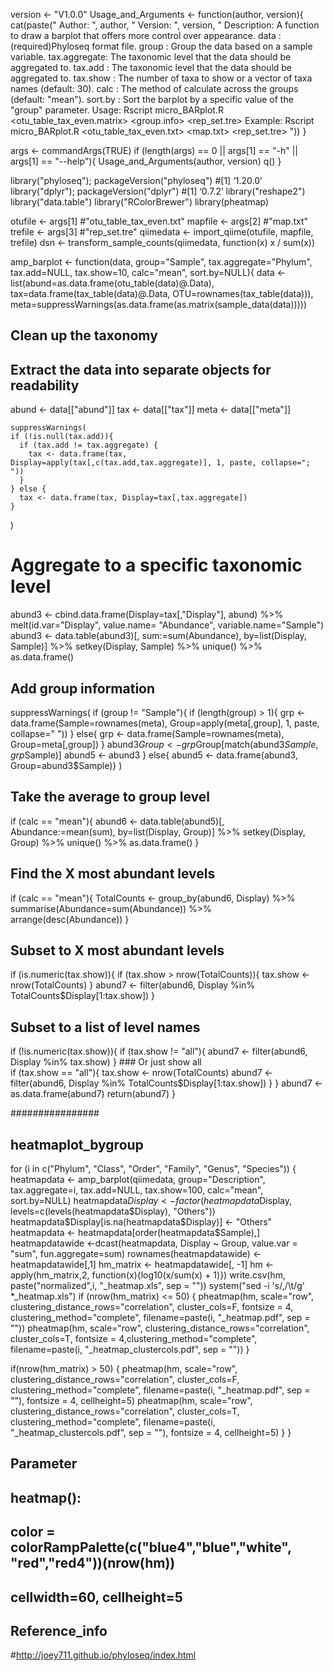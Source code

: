 version <- "V1.0.0"
Usage_and_Arguments <- function(author, version){
      cat(paste("
      Author: ", author, " 
      Version: ", version, "
      Description: A function to draw a barplot that offers more control over appearance.
                   data         : (required)Phyloseq format file.
                   group        : Group the data based on a sample variable.
                   tax.aggregate: The taxonomic level that the data should be aggregated to. 
                   tax.add      : The taxonomic level that the data should be aggregated to.
                   tax.show     : The number of taxa to show or a vector of taxa names (default: 30).
                   calc         : The method of calculate across the groups (default: \"mean\").
                   sort.by      : Sort the barplot by a specific value of the \"group\" parameter.
      Usage:
         Rscript micro_BARplot.R <otu_table_tax_even.matrix> <group.info> <rep_set.tre>
      Example:
         Rscript micro_BARplot.R <otu_table_tax_even.txt> <map.txt> <rep_set.tre>
"))
}

args <- commandArgs(TRUE)
if (length(args) == 0 || args[1] == "-h" || args[1] == "--help"){
   Usage_and_Arguments(author, version)
   q()
}

library("phyloseq"); packageVersion("phyloseq") #[1] ‘1.20.0’
library("dplyr"); packageVersion("dplyr") #[1] ‘0.7.2’
library("reshape2")
library("data.table")
library("RColorBrewer")
library(pheatmap)

otufile <- args[1] #"otu_table_tax_even.txt"
mapfile <- args[2] #"map.txt"
trefile <- args[3] #"rep_set.tre"
qiimedata <- import_qiime(otufile, mapfile, trefile)
dsn <- transform_sample_counts(qiimedata, function(x) x / sum(x))

amp_barplot <- function(data, group="Sample", tax.aggregate="Phylum", tax.add=NULL, tax.show=10, calc="mean", sort.by=NULL){
  data <- list(abund=as.data.frame(otu_table(data)@.Data),
               tax=data.frame(tax_table(data)@.Data, OTU=rownames(tax_table(data))),
               meta=suppressWarnings(as.data.frame(as.matrix(sample_data(data)))))
  ## Clean up the taxonomy
  ## Extract the data into separate objects for readability
  abund <- data[["abund"]]
  tax <- data[["tax"]]
  meta <- data[["meta"]]

    suppressWarnings(
    if (!is.null(tax.add)){
      if (tax.add != tax.aggregate) {
        tax <- data.frame(tax, Display=apply(tax[,c(tax.add,tax.aggregate)], 1, paste, collapse="; "))
      }
    } else {
      tax <- data.frame(tax, Display=tax[,tax.aggregate])
    }
  )

  # Aggregate to a specific taxonomic level
  abund3 <- cbind.data.frame(Display=tax[,"Display"], abund) %>%
    melt(id.var="Display", value.name= "Abundance", variable.name="Sample")
  abund3 <- data.table(abund3)[, sum:=sum(Abundance), by=list(Display, Sample)] %>%
    setkey(Display, Sample) %>%
    unique() %>%
    as.data.frame()

  ## Add group information
  suppressWarnings(
    if (group != "Sample"){
      if (length(group) > 1){
        grp <- data.frame(Sample=rownames(meta), Group=apply(meta[,group], 1, paste, collapse=" "))
      } else{
        grp <- data.frame(Sample=rownames(meta), Group=meta[,group])
      }
      abund3$Group <- grp$Group[match(abund3$Sample, grp$Sample)]
      abund5 <- abund3
    } else{ abund5 <- data.frame(abund3, Group=abund3$Sample)}
  )

  ## Take the average to group level
  if (calc == "mean"){
    abund6 <- data.table(abund5)[, Abundance:=mean(sum), by=list(Display, Group)] %>%
      setkey(Display, Group) %>%
      unique() %>%
      as.data.frame()
  }

  ## Find the X most abundant levels
  if (calc == "mean"){
    TotalCounts <- group_by(abund6, Display) %>%
      summarise(Abundance=sum(Abundance)) %>%
      arrange(desc(Abundance))
  }

  ## Subset to X most abundant levels
  if (is.numeric(tax.show)){
    if (tax.show > nrow(TotalCounts)){
      tax.show <- nrow(TotalCounts)
    }
    abund7 <- filter(abund6, Display %in% TotalCounts$Display[1:tax.show])
  }

  ## Subset to a list of level names
  if (!is.numeric(tax.show)){
    if (tax.show != "all"){
      abund7 <- filter(abund6, Display %in% tax.show)
    }
    ### Or just show all  
    if (tax.show == "all"){
      tax.show <- nrow(TotalCounts)
      abund7 <- filter(abund6, Display %in% TotalCounts$Display[1:tax.show])
    }
  }
  abund7 <- as.data.frame(abund7)
  return(abund7)
}


################
## heatmaplot_bygroup

for (i in c("Phylum", "Class", "Order", "Family", "Genus", "Species")) {
  heatmapdata <- amp_barplot(qiimedata, group="Description", tax.aggregate=i, tax.add=NULL, tax.show=100, calc="mean", sort.by=NULL)
  heatmapdata$Display <- factor(heatmapdata$Display, levels=c(levels(heatmapdata$Display), "Others"))
  heatmapdata$Display[is.na(heatmapdata$Display)] <- "Others"
  heatmapdata <- heatmapdata[order(heatmapdata$Sample),]
  heatmapdatawide <-dcast(heatmapdata, Display ~ Group, value.var = "sum", fun.aggregate=sum)
  rownames(heatmapdatawide) <- heatmapdatawide[,1]
  hm_matrix <- heatmapdatawide[, -1]
  hm <- apply(hm_matrix,2, function(x){log10(x/sum(x) + 1)})
  write.csv(hm, paste("normalized",i, "_heatmap.xls", sep = ""))
  system("sed -i 's/,/\t/g' *_heatmap.xls")
  if (nrow(hm_matrix) <= 50) {
    pheatmap(hm, scale="row", clustering_distance_rows="correlation", cluster_cols=F,
             fontsize = 4, clustering_method="complete", filename=paste(i, "_heatmap.pdf", sep = ""))
    pheatmap(hm, scale="row", clustering_distance_rows="correlation", cluster_cols=T,
             fontsize = 4,clustering_method="complete", filename=paste(i, "_heatmap_clustercols.pdf", sep = ""))
  }

  if(nrow(hm_matrix) > 50) {
    pheatmap(hm, scale="row", clustering_distance_rows="correlation", cluster_cols=F,
             clustering_method="complete", filename=paste(i, "_heatmap.pdf", sep = ""),
             fontsize = 4, cellheight=5)
    pheatmap(hm, scale="row", clustering_distance_rows="correlation", cluster_cols=T,
             clustering_method="complete", filename=paste(i, "_heatmap_clustercols.pdf", sep = ""),
             fontsize = 4, cellheight=5)
  }
}




## Parameter
## heatmap():
##  color = colorRampPalette(c("blue4","blue","white", "red","red4"))(nrow(hm))
##   cellwidth=60, cellheight=5

## Reference_info
#http://joey711.github.io/phyloseq/index.html

